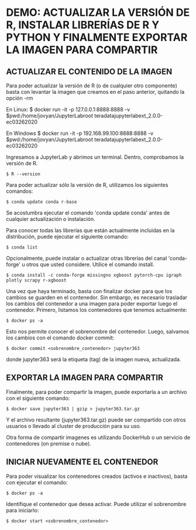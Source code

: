 
# DEMO: ACTUALIZAR LA VERSIÓN DE R, INSTALAR LIBRERÍAS DE R Y PYTHON Y FINALMENTE EXPORTAR LA IMAGEN PARA COMPARTIR


## ACTUALIZAR EL CONTENIDO DE LA IMAGEN

Para poder actualizar la versión de R (o de cualquier otro componente) basta con levantar la imagen que creamos en el paso anterior, quitando la opción -rm

En Linux:
    $ docker run -it -p 127.0.0.1:8888:8888 -v $pwd:/home/jovyan/JupyterLabroot teradatajupyterlabext_2.0.0-ec03262020

En Windows
    $ docker run -it -p 192.168.99.100:8888:8888 -v $pwd:/home/jovyan/JupyterLabroot teradatajupyterlabext_2.0.0-ec03262020

Ingresamos a JupyterLab y abrimos un terminal. Dentro, comprobamos la versión de R.

    $ R --version

Para poder actualizar sólo la versión de R, utilizamos los siguientes comandos:

    $ conda update conda r-base

Se acostumbra ejecutar el comando 'conda update conda' antes de cualquier actualización o instalación.

Para conocer todas las librerías que están actualmente incluidas en la distribución, puede ejecutar el siguiente comando:

    $ conda list

Opcionalmente, puede instalar o actualizar otras librerías del canal 'conda-forge' u otros que usted considere. Utilice el comando install.

    $ conda install -c conda-forge missingno xgboost pytorch-cpu igraph plotly scrapy r-xgboost

Una vez que haya terminado, basta con finalizar docker para que los cambios se guarden en el contenedor. Sin embargo, es necesario trasladar los cambios del contenedor a una imagen para poder exportar luego el contenedor. Primero, listamos los contenedores que tenemos actualmente:

    $ docker ps -a

Esto nos permite conocer el sobrenombre del contenedor. Luego, salvamos los cambios con el comando docker commit:

    $ docker commit <sobrenombre_contenedor> jupyter363

donde jupyter363 será la etiqueta (tag) de la imagen nueva, actualizada.


## EXPORTAR LA IMAGEN PARA COMPARTIR

Finalmente, para poder compartir la imagen, puede exportarla a un archivo con el siguiente comando:

    $ docker save jupyter363 | gzip > jupyter363.tar.gz

Y el archivo resultante (jupyter363.tar.gz) puede ser compartido con otros usuarios o llevado al cluster de producción para su uso.

Otra forma de compartir imagenes es utilizando DockerHub o un servicio de contenedores (on premise o nube).




## INICIAR NUEVAMENTE EL CONTENEDOR


Para poder visualizar los contenedores creados (activos e inactivos), basta con ejecutar el comando:

    $ docker ps -a

Identifique el contenedor que desea activar. Puede utilizar el sobrenombre para iniciarlo:

    $ docker start <sobrenombre_contenedor> 




